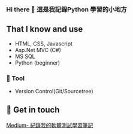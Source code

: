 ### Hi there 👋 這是我記錄Python 學習的小地方

## That I know and use
- HTML, CSS, Javascript
- Asp.Net MVC (C#)
- MS SQL 
- Python (beginner)

### 🔧 Tool
- Version Control(Git/Sourcetree)

## 🔗 Get in touch
[Medium- 紀錄我的軟體測試學習筆記](https://medium.com/@catcat_luna)
<!--
**catcatluna/catcatluna** is a ✨ _special_ ✨ repository because its `README.md` (this file) appears on your GitHub profile.

Here are some ideas to get you started:

- 🔭 I’m currently working on ...
- 🌱 I’m currently learning ...
- 👯 I’m looking to collaborate on ...
- 🤔 I’m looking for help with ...
- 💬 Ask me about ...
- 📫 How to reach me: ...
- 😄 Pronouns: ...
- ⚡ Fun fact: ...
-->

